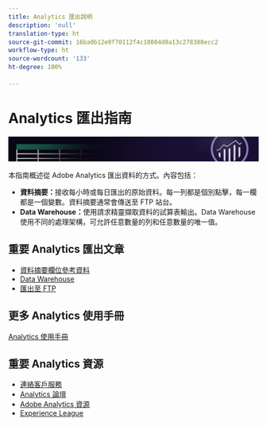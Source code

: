 ```yaml
---
title: Analytics 匯出說明
description: 'null'
translation-type: ht
source-git-commit: 16ba0b12e0f70112f4c10804d0a13c278388ecc2
workflow-type: ht
source-wordcount: '133'
ht-degree: 100%

---
```



# Analytics 匯出指南

![橫幅](../../assets/doc_banner_export.png)

本指南概述從 Adobe Analytics 匯出資料的方式。內容包括：

* **資料摘要：**&#x200B;接收每小時或每日匯出的原始資料。每一列都是個別點擊，每一欄都是一個變數。資料摘要通常會傳送至 FTP 站台。
* **Data Warehouse：**&#x200B;使用請求精靈擷取資料的試算表輸出。Data Warehouse 使用不同的處理架構，可允許任意數量的列和任意數量的唯一值。

## 重要 Analytics 匯出文章

* [資料摘要欄位參考資料](/help/export/analytics-data-feed/c-df-contents/datafeeds-reference.md)
* [Data Warehouse](data-warehouse/data-warehouse.md)
* [匯出至 FTP](ftp-and-sftp/ftp-overview.md)

## 更多 Analytics 使用手冊

[Analytics 使用手冊](/help/landing/home.md)

## 重要 Analytics 資源

* [連絡客戶服務](https://helpx.adobe.com/tw/contact/enterprise-support.ec.html)
* [Analytics 論壇](https://forums.adobe.com/community/experience-cloud/analytics-cloud/analytics)
* [Adobe Analytics 資源](https://forums.adobe.com/message/10660755)
* [Experience League](https://landing.adobe.com/experience-league/)
